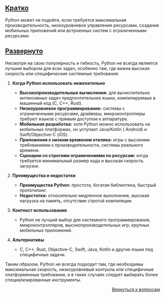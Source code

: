 ## <u>Кратко</u>

Python может не подойти, если требуется максимальная производительность, низкоуровневое управление ресурсами, создание
мобильных приложений или встроенных систем с ограниченными ресурсами.

## <u>Развернуто</u>

Несмотря на свою популярность и гибкость, Python не всегда является лучшим выбором для всех задач, особенно там, где
важна высокая скорость или специфические системные требования.

1. **Когда Python использовать нежелательно**
    - **Высокопроизводительные вычисления:** для вычислительно интенсивных задач предпочтительнее языки, компилируемые в
      машинный код (C, C++, Rust).
    - **Низкоуровневое программирование:** системы с ограниченными ресурсами, драйверы, микроконтроллеры требуют языков
      с прямым доступом к аппаратуре.
    - **Мобильная разработка:** хотя Python можно использовать на мобильных платформах, он уступает Java/Kotlin (
      Android) и Swift/Objective-C (iOS).
    - **Приложения с низким временем отклика:** игры с высокими требованиями к производительности, системы реального
      времени.
    - **Сценарии со строгими ограничениями по ресурсам:** когда требуется минимальный размер кода и высокая скорость
      загрузки.

2. **Преимущества и недостатки**
    - **Преимущества Python:** простота, богатая библиотека, быстрый прототипинг.
    - **Недостатки:** относительно медленное выполнение, высокая нагрузка на память, отсутствие строгой компиляции.

3. **Контекст использования**
    - Python не лучший выбор для системного программирования, микроконтроллеров, высокопроизводительных игр, крупных
      мобильных приложений.

4. **Альтернативы**
    - C, C++, Rust, Objective-C, Swift, Java, Kotlin и другие языки под специфичные задачи.

Таким образом, Python не всегда подходит там, где необходимы максимальная скорость, низкоуровневый контроль или
специфичные платформенные требования, и в таких случаях следует выбирать более специализированные инструменты.

<div align="right">

[Вернуться к вопросам](../Вопросы.md)

</div>
